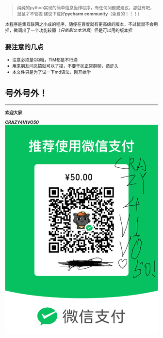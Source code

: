 >纯纯的python实现的简单信息轰炸程序，有任何问题或建议，那就有吧，鼠鼠才不管捏
建议下载好**pycharm community**（免费的！！！）

本程序是集互联网之小成的程序，随便在百度就有更高级的版本，不过鼠鼠不会用捏，微调出了一个功能较弱（*只能刷文本消息*）但是可以用的版本捏

## 要注意的几点
- 注意必须是QQ哦，TIM都是不行滴
- 用来朋友间恶搞就可以了捏，不要干扰正常群聊，蒸虾头
-  本文件只是为了试一下md语法，刚开始学

# 号外号外！

---

**欢迎大家**

***CRAZY4VIVO50***
![](vivo50.png)

